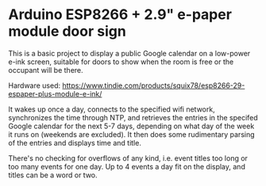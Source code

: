 # Arduino ESP8266 + 2.9" e-paper module door sign

This is a basic project to display a public Google calendar on a low-power e-ink
screen, suitable for doors to show when the room is free or the occupant will be
there.

Hardware used: https://www.tindie.com/products/squix78/esp8266-29-espaper-plus-module-e-ink/

It wakes up once a day, connects to the specified wifi network, synchronizes the
time through NTP, and retrieves the entries in the specifed Google calendar for
the next 5-7 days, depending on what day of the week it runs on (weekends are
excluded). It then does some rudimentary parsing of the entries and displays
time and title.

There's no checking for overflows of any kind, i.e. event titles too long or too
many events for one day. Up to 4 events a day fit on the display, and titles can
be a word or two.
